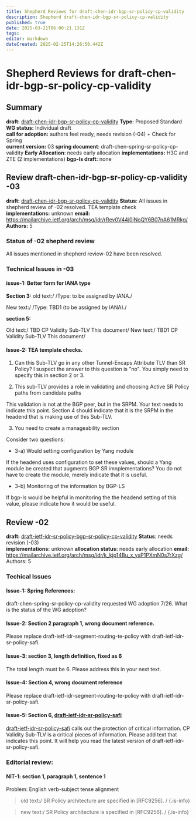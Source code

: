 ```yaml
---
title: Shepherd Reviews for draft-chen-idr-bgp-sr-policy-cp-validity
description: Shepherd draft-chen-idr-bgp-sr-policy-cp-validity
published: true
date: 2025-03-21T06:00:21.131Z
tags: 
editor: markdown
dateCreated: 2025-02-25T14:26:50.442Z
---
```


# Shepherd Reviews for draft-chen-idr-bgp-sr-policy-cp-validity
 
 ## Summary 
**draft:**  [draft-chen-idr-bgp-sr-policy-cp-validity](https://datatracker.ietf.org/doc/draft-chen-idr-bgp-sr-policy-cp-validity/)
**Type:** Proposed Standard 
**WG status:** Individual draft   
**call for adoption:** authors feel ready, needs revision (-04) + Check for Spring  
**current version:** 03 
**spring document**: draft-chen-spring-sr-policy-cp-validity 
**Early Allocation**: needs early allocation 
**implementations:** H3C and ZTE (2 implementations) 
**bgp-ls draft:** none


## Review draft-chen-idr-bgp-sr-policy-cp-validity -03 

**draft:** [draft-chen-idr-bgp-sr-policy-cp-validity](https://datatracker.ietf.org/doc/html/draft-chen-idr-bgp-sr-policy-cp-validity-03)
**Status**: All issues in shepherd review of -02 resolved.  TEA template check    
**implementations:** unknown 
**email:** https://mailarchive.ietf.org/arch/msg/idr/rRev0V44j0jNoQY6B07nA61MRkg/ 
**Authors:** 5 

### Status of -02 shepherd review 
All issues mentioned in shepherd review-02 have been resolved. 

### Technical Issues in -03 
#### issue-1: Better form for IANA type 

**Section 3:**
old text:/ 
   /Type: to be assigned by IANA./
   
New text:/ 
     /Type: TBD1 (to be assigned by IANA)./ 

**section 5:**

Old text:/
   TBD    CP Validity Sub-TLV       This document/
New text:/
   TBD1    CP Validity Sub-TLV       This document/
   
#### Issue-2: TEA template checks. 

1. Can this Sub-TLV go in any other Tunnel-Encaps Attribute TLV than SR Policy? 
I suspect the answer to this question is "no".  You simply need to specify this in section 2 or 3. 

2. This sub-TLV provides a role in validating and choosing Active SR Policy paths from candidate paths

This validation is not at the BGP peer, but in the SRPM.  Your text needs to indicate this point. 
Section 4 should indicate that it is the SRPM in the headend that is making use of this Sub-TLV. 

3. You need to create a manageability section 

Consider two questions: 
- 3-a) Would setting configuration by Yang module  

If the headend uses configuration to set these values, should a Yang module be created that 
augments BGP SR imnplementations?  You do not have to create the module, merely indicate that it is useful. 

- 3-b) Monitoring of the information by BGP-LS 

If bgp-ls would be helpful in monitoring the the headend setting of this value, please indicate how it would be useful. 



## Review -02 
**draft:** [draft-ietf-idr-sr-policy-bgp-sr-policy-cp-validity](https://datatracker.ietf.org/doc/html/draft-chen-idr-bgp-sr-policy-cp-validity-02)
**Status**: needs revision (-03)  
**implementations:** unknown 
**allocation status:** needs early allocation 
**email:** https://mailarchive.ietf.org/arch/msg/idr/k_kjp14Bu_x_ysP1PXmN0s7rXzg/ 
Authors: 5 

### Techical Issues 

#### Issue-1:  Spring References: 

draft-chen-spring-sr-policy-cp-validity requested WG adoption 7/26. 
What is the status of the WG adoption?  

#### Issue-2: Section 2 paragraph 1, wrong document reference. 

Please replace draft-ietf-idr-segment-routing-te-policy with
draft-ietf-idr-sr-policy-safi.

#### Issue-3: section 3, length definition, fixed as 6 

The total length must be 6.  Please address this in your next text. 


#### Issue-4: Section 4, wrong document reference 

Please replace draft-ietf-idr-segment-routing-te-policy with
draft-ietf-idr-sr-policy-safi.

#### Issue-5: Section 6, [draft-ietf-idr-sr-policy-safi](https://datatracker.ietf.org/doc/draft-ietf-idr-sr-policy-safi/)

[draft-ietf-idr-sr-policy-safi](https://datatracker.ietf.org/doc/draft-ietf-idr-sr-policy-safi/) calls out the protection of critical information. 
CP Validity Sub-TLV is a critical pieces of information. 
Please add text that indicates this point. It will help 
you read the latest version of draft-ietf-idr-sr-policy-safi.
 

### Editorial review: 
#### NIT-1:  section 1, paragraph 1, sentence 1

Problem: English verb-subject tense alignment 

> old text:/ SR Policy architecture are specified in [RFC9256]. /
{.is-info}

> new text:/ SR Policy architecture is specified in [RFC9256]. / 
{.is-info}


 